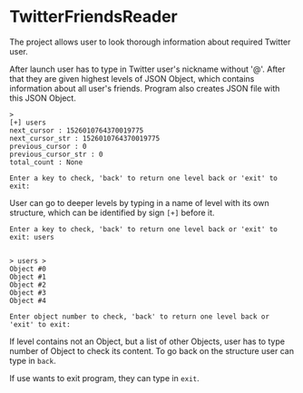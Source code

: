 # TwitterFriendsReader

The project allows user to look thorough information about required Twitter user. 

After launch user has to type in Twitter user's nickname without '@'. After that they are given highest levels of JSON Object, which contains information about all user's friends. Program also creates JSON file with this JSON Object.

```
> 
[+] users
next_cursor : 1526010764370019775
next_cursor_str : 1526010764370019775
previous_cursor : 0
previous_cursor_str : 0
total_count : None

Enter a key to check, 'back' to return one level back or 'exit' to exit: 
```

User can go to deeper levels by typing in a name of level with its own structure, which can be identified by sign ```[+]``` before it.

```
Enter a key to check, 'back' to return one level back or 'exit' to exit: users


> users > 
Object #0
Object #1
Object #2
Object #3
Object #4

Enter object number to check, 'back' to return one level back or 'exit' to exit: 
```

If level contains not an Object, but a list of other Objects, user has to type number of Object to check its content. To go back on the structure user can type in ```back```.

If use wants to exit program, they can type in ```exit```.
